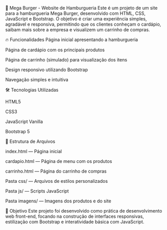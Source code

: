 🍔 Mega Burger - Website de Hamburgueria
Este é um projeto de um site para a hamburgueria Mega Burger, desenvolvido com HTML, CSS, JavaScript e Bootstrap. O objetivo é criar uma experiência simples, agradável e responsiva, permitindo que os clientes conheçam o cardápio, saibam mais sobre a empresa e visualizem um carrinho de compras.

🔥 Funcionalidades
Página inicial apresentando a hamburgueria

Página de cardápio com os principais produtos

Página de carrinho (simulado) para visualização dos itens

Design responsivo utilizando Bootstrap

Navegação simples e intuitiva

🛠️ Tecnologias Utilizadas

HTML5

CSS3

JavaScript Vanilla

Bootstrap 5

📁 Estrutura de Arquivos

index.html — Página inicial

cardapio.html — Página de menu com os produtos

carrinho.html — Página do carrinho de compras

Pasta css/ — Arquivos de estilos personalizados

Pasta js/ — Scripts JavaScript

Pasta imagens/ — Imagens dos produtos e do site

🚀 Objetivo
Este projeto foi desenvolvido como prática de desenvolvimento web front-end, focando na construção de interfaces responsivas, estilização com Bootstrap e interatividade básica com JavaScript.
